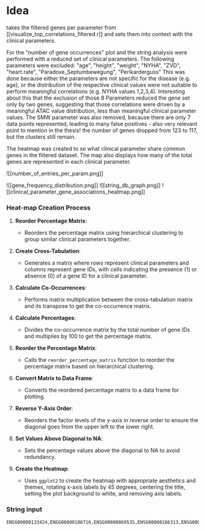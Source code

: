 # Idea
takes the filtered genes per parameter from [[visualize_top_correlations_filtered.r]] and sets them into context with the clinical parameters.

For the "number of gene occurrences" plot and the string analysis were performed with a reduced set of clinical parameters. 
The following parameters were excluded:
"age", "height", "weight", "NYHA", "ZVD", "heart.rate", "Paradoxe_Septumbewegung", "Perikarderguss"
This was done because either the parameters are not specific for the disease (e.g. age), or the distribution of the respective clinical values were not suitable to perform meaningful correlations (e.g. NYHA values 1,2,3,4). Interesting about this that the exclusion of those 8 Parameters reduced the gene set only by two genes, suggesting that those correlations were driven by a meaningful ATAC value distribution, less than meaningful clinical parameter values.
The SMW parameter was also removed, because there are only 7 data points represented, leading to many false positives - also very relevant point to mention in the thesis! the number of genes dropped from 123 to 117, but the clusters still remain.

The heatmap was created to se what clinical parameter share common genes in the filtered dataset. The map also displays how many of the total genes are represented in each clinical parameter.

![[number_of_entries_per_param.png]]

![[gene_frequency_distribution.png]]
![[string_db_graph.png]]
![[clinical_parameter_gene_associations_heatmap.png]]
### Heat-map Creation Process

1. **Reorder Percentage Matrix**:
   - Reorders the percentage matrix using hierarchical clustering to group similar clinical parameters together.

2. **Create Cross-Tabulation**:
   - Generates a matrix where rows represent clinical parameters and columns represent gene IDs, with cells indicating the presence (1) or absence (0) of a gene ID for a clinical parameter.

3. **Calculate Co-Occurrences**:
   - Performs matrix multiplication between the cross-tabulation matrix and its transpose to get the co-occurrence matrix.

4. **Calculate Percentages**:
   - Divides the co-occurrence matrix by the total number of gene IDs and multiplies by 100 to get the percentage matrix.

5. **Reorder the Percentage Matrix**:
   - Calls the `reorder_percentage_matrix` function to reorder the percentage matrix based on hierarchical clustering.

6. **Convert Matrix to Data Frame**:
   - Converts the reordered percentage matrix to a data frame for plotting.

7. **Reverse Y-Axis Order**:
   - Reorders the factor levels of the y-axis in reverse order to ensure the diagonal goes from the upper left to the lower right.

8. **Set Values Above Diagonal to NA**:
   - Sets the percentage values above the diagonal to NA to avoid redundancy.

9. **Create the Heatmap**:
   - Uses `ggplot2` to create the heatmap with appropriate aesthetics and themes, rotating x-axis labels by 45 degrees, centering the title, setting the plot background to white, and removing axis labels.
### String input
```
ENSG00000133424,ENSG00000186716,ENSG00000069535,ENSG00000166313,ENSG00000182310,ENSG00000159958,ENSG00000160856,ENSG00000177455,ENSG00000184838,ENSG00000119411,ENSG00000189306,ENSG00000006756,ENSG00000132481,ENSG00000176293,ENSG00000182636,ENSG00000186204,ENSG00000186765,ENSG00000187912,ENSG00000103740,ENSG00000108786,ENSG00000116857,ENSG00000132970,ENSG00000165507,ENSG00000004478,ENSG00000006625,ENSG00000099617,ENSG00000114450,ENSG00000118420,ENSG00000134539,ENSG00000137265,ENSG00000138119,ENSG00000175707,ENSG00000204010,ENSG00000069188,ENSG00000070444,ENSG00000087237,ENSG00000107902,ENSG00000112182,ENSG00000121742,ENSG00000121807,ENSG00000122861,ENSG00000126217,ENSG00000130518,ENSG00000131398,ENSG00000133069,ENSG00000136854,ENSG00000138794,ENSG00000148498,ENSG00000164011,ENSG00000166428,ENSG00000168517,ENSG00000185052,ENSG00000188687,ENSG00000015676,ENSG00000113356,ENSG00000119688,ENSG00000128218,ENSG00000135919,ENSG00000136158,ENSG00000136573,ENSG00000156113,ENSG00000173272,ENSG00000183066,ENSG00000099864,ENSG00000105991,ENSG00000115112,ENSG00000115884,ENSG00000126266,ENSG00000149809,ENSG00000150594,ENSG00000163534,ENSG00000166780,ENSG00000169877,ENSG00000172164,ENSG00000173114,ENSG00000174233,ENSG00000179455,ENSG00000187091,ENSG00000070501,ENSG00000074527,ENSG00000076716,ENSG00000117480,ENSG00000128253,ENSG00000129422,ENSG00000135480,ENSG00000141294,ENSG00000142949,ENSG00000152413,ENSG00000160285,ENSG00000174307,ENSG00000175029,ENSG00000176463,ENSG00000178053,ENSG00000182489,ENSG00000182985,ENSG00000183018,ENSG00000197576,ENSG00000002933,ENSG00000006282,ENSG00000037280,ENSG00000074416,ENSG00000100448,ENSG00000107731,ENSG00000120738,ENSG00000124588,ENSG00000132773,ENSG00000134243,ENSG00000135476,ENSG00000139178,ENSG00000141905,ENSG00000148848,ENSG00000153774,ENSG00000163001,ENSG00000163600,ENSG00000170190,ENSG00000171502,ENSG00000188848
```